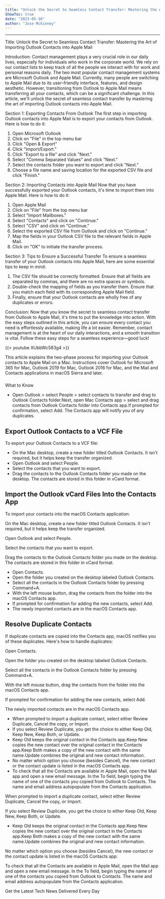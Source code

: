 ```yaml
---
title: "Unlock the Secret to Seamless Contact Transfer: Mastering the Art of Importing Outlook Contacts into Apple Mail"
ShowToc: true 
date: "2023-05-10"
author: "Jose Mckinney"
---
```

*****
Title: Unlock the Secret to Seamless Contact Transfer: Mastering the Art of Importing Outlook Contacts into Apple Mail

Introduction:
Contact management plays a very crucial role in our daily lives, especially for individuals who work in the corporate world. We rely on our contact lists to keep track of all the people we interact with for work and personal reasons daily. The two most popular contact management systems are Microsoft Outlook and Apple Mail. Currently, many people are switching to Apple Mail due to its user-friendly interface, features, and design aesthetic. However, transitioning from Outlook to Apple Mail means transferring all your contacts, which can be a significant challenge. In this article, we'll unlock the secret of seamless contact transfer by mastering the art of importing Outlook contacts into Apple Mail.

Section 1: Exporting Contacts From Outlook
The first step in importing Outlook contacts into Apple Mail is to export your contacts from Outlook. Here is how to do it:

1. Open Microsoft Outlook
2. Click on "File" in the top menu bar
3. Click "Open & Export"
4. Click "Import/Export."
5. Click "Export to a file" and click "Next."
6. Select "Comma Separated Values" and click "Next."
7. Select the contacts folder you want to export and click "Next."
8. Choose a file name and saving location for the exported CSV file and click "Finish."

Section 2: Importing Contacts into Apple Mail
Now that you have successfully exported your Outlook contacts, it's time to import them into Apple Mail. Here is how to do it:

1. Open Apple Mail
2. Click on "File" from the top menu bar
3. Select "Import Mailboxes."
4. Select "Contacts" and click on "Continue."
5. Select "CSV" and click on "Continue."
6. Select the exported CSV file from Outlook and click on "Continue."
7. Map the fields in your Outlook CSV file to the relevant fields in Apple Mail.
8. Click on "OK" to initiate the transfer process.

Section 3: Tips to Ensure a Successful Transfer
To ensure a seamless transfer of your Outlook contacts into Apple Mail, here are some essential tips to keep in mind:

1. The CSV file should be correctly formatted. Ensure that all fields are separated by commas, and there are no extra spaces or symbols.
2. Double-check the mapping of fields as you transfer them. Ensure that you match each field with its corresponding Apple Mail field.
3. Finally, ensure that your Outlook contacts are wholly free of any duplicates or errors.

Conclusion:
Now that you know the secret to seamless contact transfer from Outlook to Apple Mail, it's time to put the knowledge into action. With the easy steps outlined in this article, you can ensure every contact you need is effortlessly available, making life a lot easier. Remember, contact management is at the heart of our daily interactions, and a smooth transition is vital. Follow these easy steps for a seamless experience—good luck!

{{< youtube XUbbWc583g4 >}} 




This article explains the two-phase process for importing your Outlook contacts to Apple Mail on a Mac. Instructions cover Outlook for Microsoft 365 for Mac, Outlook 2019 for Mac, Outlook 2016 for Mac, and the Mail and Contacts applications in macOS Sierra and later.

 
### 
What to Know
 
- Open Outlook > select People > select contacts to transfer and drag to Outlook Contacts folder.Next, open Mac Contacts app > select and drag contacts from Outlook Contacts folder into Contacts app.If prompted for confirmation, select Add. The Contacts app will notify you of any duplicates.

 
##   Export Outlook Contacts to a VCF File  
 

To export your Outlook Contacts to a VCF file:

 
- On the Mac desktop, create a new folder titled Outlook Contacts. It isn't required, but it helps keep the transfer organized.
 - Open Outlook and select People.
 - Select the contacts that you want to export.
 - Drag the contacts to the Outlook Contacts folder you made on the desktop. The contacts are stored in this folder in vCard format.

 
##   Import the Outlook vCard Files Into the Contacts App  
 

To import your contacts into the macOS Contacts application:

 

On the Mac desktop, create a new folder titled Outlook Contacts. It isn't required, but it helps keep the transfer organized.

 

Open Outlook and select People.

 

Select the contacts that you want to export.

 

Drag the contacts to the Outlook Contacts folder you made on the desktop. The contacts are stored in this folder in vCard format.

 
- Open Contacts.
 - Open the folder you created on the desktop labeled Outlook Contacts.
 - Select all the contacts in the Outlook Contacts folder by pressing Command+A.
 - With the left mouse button, drag the contacts from the folder into the macOS Contacts app.
 - If prompted for confirmation for adding the new contacts, select Add.
 - The newly imported contacts are in the macOS Contacts app.

 
##   Resolve Duplicate Contacts  
 

If duplicate contacts are copied into the Contacts app, macOS notifies you of these duplicates. Here's how to handle duplicates:

 

Open Contacts.

 

Open the folder you created on the desktop labeled Outlook Contacts.

 

Select all the contacts in the Outlook Contacts folder by pressing Command+A.

 

With the left mouse button, drag the contacts from the folder into the macOS Contacts app.

 

If prompted for confirmation for adding the new contacts, select Add.

 

The newly imported contacts are in the macOS Contacts app.

 
- When prompted to import a duplicate contact, select either Review Duplicate, Cancel the copy, or Import.
 - If you select Review Duplicate, you get the choice to either Keep Old, Keep New, Keep Both, or Update.
 - Keep Old keeps the original contact in the Contacts app.Keep New copies the new contact over the original contact in the Contacts app.Keep Both makes a copy of the new contact with the same name.Update combines the original and new contact information.
 - No matter which option you choose (besides Cancel), the new contact or the contact update is listed in the macOS Contacts app.
 - To check that all the Contacts are available in Apple Mail, open the Mail app and open a new email message. In the To field, begin typing the name of one of the contacts you copied from Outlook to Contacts. The name and email address autopopulate from the Contacts application.

 

When prompted to import a duplicate contact, select either Review Duplicate, Cancel the copy, or Import.

 

If you select Review Duplicate, you get the choice to either Keep Old, Keep New, Keep Both, or Update.

 
- Keep Old keeps the original contact in the Contacts app.Keep New copies the new contact over the original contact in the Contacts app.Keep Both makes a copy of the new contact with the same name.Update combines the original and new contact information.

 

No matter which option you choose (besides Cancel), the new contact or the contact update is listed in the macOS Contacts app.

 
To check that all the Contacts are available in Apple Mail, open the Mail app and open a new email message. In the To field, begin typing the name of one of the contacts you copied from Outlook to Contacts. The name and email address autopopulate from the Contacts application.
 

Get the Latest Tech News Delivered Every Day





